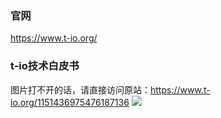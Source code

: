### 官网
https://www.t-io.org/

### t-io技术白皮书
图片打不开的话，请直接访问原站：https://www.t-io.org/1151436975476187136
[![](https://res.t-io.org/blog/upload/img/50/8931/1119484/88097537/74541310905/34/210531/t-io%E6%8A%80%E6%9C%AF%E7%99%BD%E7%9A%AE%E4%B9%A6.jpg)](https://www.t-io.org/1151436975476187136 "![](https://res.t-io.org/blog/upload/img/50/8931/1119484/88097537/74541310905/34/210531/t-io%E6%8A%80%E6%9C%AF%E7%99%BD%E7%9A%AE%E4%B9%A6.jpg)")
